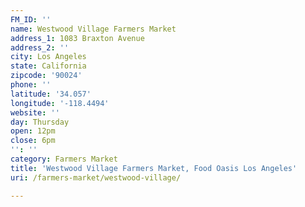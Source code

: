 ```yaml
---
FM_ID: ''
name: Westwood Village Farmers Market
address_1: 1083 Braxton Avenue
address_2: ''
city: Los Angeles
state: California
zipcode: '90024'
phone: ''
latitude: '34.057'
longitude: '-118.4494'
website: ''
day: Thursday
open: 12pm
close: 6pm
'': ''
category: Farmers Market
title: 'Westwood Village Farmers Market, Food Oasis Los Angeles'
uri: /farmers-market/westwood-village/

---
```

